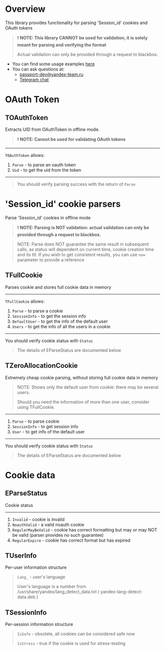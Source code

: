 Overview
===
This library provides functionality for parsing 'Session_id' cookies and OAuth tokens

> &#10071; __NOTE: This library CANNOT be used for validation, it is solely meant for parsing and verifying the format__
> 
> Actual validation can only be provided through a request to blackbox.

* You can find some usage examples [here](https://a.yandex-team.ru/arc/trunk/arcadia/library/cpp/auth_client_parser/examples)
* You can ask questions at:
  * [passport-dev@yandex-team.ru](mailto:passport-dev@yandex-team.ru)
  * [Telegram chat](https://t.me/joinchat/BfrKfUm4vsiHynwEIFszig)


OAuth Token
===
TOAuthToken
---
Extracts UID from OAuthToken in offline mode.

> &#10071; __NOTE: Cannot be used for validating OAuth tokens__

---
`TOAuthToken` allows:
1. `Parse` - to parse an oauth token
2. `Uid` - to get the uid from the token
---
> You should verify parsing success with the return of `Parse`

'Session_id' cookie parsers
===
Parse 'Session_id' cookies in offline mode

> &#10071; __NOTE: Parsing is NOT validation: actual validation can only be provided through a request to blackbox.__

> NOTE: Parse does NOT guarantee the same result in subsequent calls, as status will dependent on current time, cookie
> creation time and its ttl. If you wish to get consistent results, you can use `now` parameter to provide a reference

TFullCookie
---
Parses cookie and stores full cookie data in memory

---
`TFullCookie` allows:
1. `Parse` - to parse a cookie
2. `SessionInfo` - to get the session info
3. `DefaultUser` - to get the info of the default user
4. `Users` - to get the info of all the users in a cookie
---
You should verify cookie status with `Status`

> The details of EParseStatus are documented below

TZeroAllocationCookie
---
Extremely cheap cookie parsing, without storing full cookie data in memory

> NOTE: Shows only the default user from cookie: there may be several users.
>
> Should you need the information of more than one user, consider using TFullCookie.

---
1. `Parse` - to parse cookie
2. `SessionInfo` - to get session info
3. `User` - to get info of the default user
---
You should verify cookie status with `Status`

> The details of EParseStatus are documented below

Cookie data
===
EParseStatus
---
Cookie status

---
1. `Invalid` - cookie is invalid
2. `NoauthValid` - a valid noauth cookie
3. `RegularMayBeValid` - cookie has correct formatting but may or may NOT be valid (parser provides no such guarantee)
4. `RegularExpire` - cookie has correct format but has expired

TUserInfo
---
Per-user information structure

> `Lang_` - user's language
>
> User's language is a number from /usr/share/yandex/lang_detect_data.txt ( yandex-lang-detect-data.deb )

TSessionInfo
---
Per-session information structure

> `IsSafe` - obsolete, all cookies can be considered safe now
>
> `IsStress` - true if the cookie is used for stress-testing
